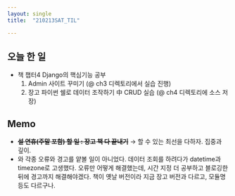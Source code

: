 ```yaml
---
layout: single
title:  "210213SAT_TIL"

---
```


## 오늘 한 일

* 책 챕터4 Django의 핵심기능 공부
  1. Admin 사이트 꾸미기 (@ ch3 디렉토리에서 실습 진행)
  2. 장고 파이썬 쉘로 데이터 조작하기 中 CRUD 실습 (@ ch4 디렉토리에 소스 저장)

## Memo

* **~~설 연휴(주말 포함) 할 일 : 장고 책 다 끝내기~~** → 할 수 있는 최선을 다하자. 집중과 깊이.
* 와 각종 오류와 경고를 얕볼 일이 아니었다. 데이터 조회를 하려다가 datetime과 timezone로 고생했다. 오류만 어떻게 해결했는데, 시간 지정 더 공부하고 블로깅한 뒤에 경고까지 해결해야겠다. 책이 옛날 버전이라 지금 장고 버전과 다르고, 모듈명 등도 다르구나.
